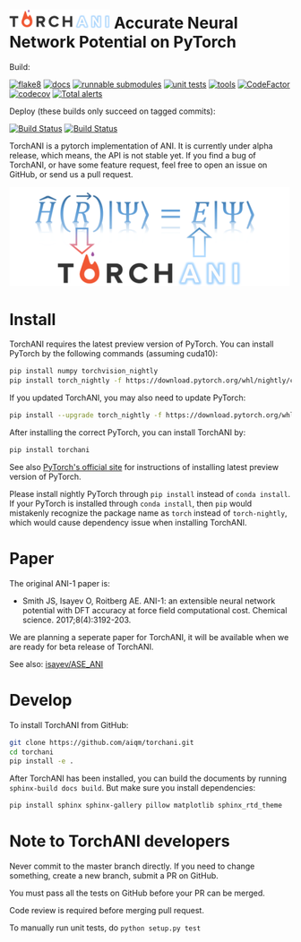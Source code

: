 # <img src=https://raw.githubusercontent.com/aiqm/torchani/master/logo1.png width=180/>  Accurate Neural Network Potential on PyTorch

Build:

[![flake8](https://zasdfgbnm.visualstudio.com/torchani/_apis/build/status/flake8)](https://zasdfgbnm.visualstudio.com/torchani/_build/latest?definitionId=3)
[![docs](https://zasdfgbnm.visualstudio.com/torchani/_apis/build/status/docs)](https://zasdfgbnm.visualstudio.com/torchani/_build/latest?definitionId=4)
[![runnable submodules](https://zasdfgbnm.visualstudio.com/torchani/_apis/build/status/runnable-submodules)](https://zasdfgbnm.visualstudio.com/torchani/_build/latest?definitionId=5)
[![unit tests](https://zasdfgbnm.visualstudio.com/torchani/_apis/build/status/unit-tests)](https://zasdfgbnm.visualstudio.com/torchani/_build/latest?definitionId=6)
[![tools](https://zasdfgbnm.visualstudio.com/torchani/_apis/build/status/tools)](https://zasdfgbnm.visualstudio.com/torchani/_build/latest?definitionId=7)
[![CodeFactor](https://www.codefactor.io/repository/github/aiqm/torchani/badge/master)](https://www.codefactor.io/repository/github/aiqm/torchani/overview/master)
[![codecov](https://codecov.io/gh/aiqm/torchani/branch/master/graph/badge.svg)](https://codecov.io/gh/aiqm/torchani)
[![Total alerts](https://img.shields.io/lgtm/alerts/g/aiqm/torchani.svg?logo=lgtm&logoWidth=18)](https://lgtm.com/projects/g/aiqm/torchani/alerts/)

Deploy (these builds only succeed on tagged commits):

[![Build Status](https://zasdfgbnm.visualstudio.com/torchani/_apis/build/status/Deploy%20docs?branchName=master)](https://zasdfgbnm.visualstudio.com/torchani/_build/latest?definitionId=9?branchName=master)
[![Build Status](https://zasdfgbnm.visualstudio.com/torchani/_apis/build/status/Deploy%20PYPI?branchName=master)](https://zasdfgbnm.visualstudio.com/torchani/_build/latest?definitionId=10?branchName=master)

TorchANI is a pytorch implementation of ANI. It is currently under alpha release, which means, the API is not stable yet. If you find a bug of TorchANI, or have some feature request, feel free to open an issue on GitHub, or send us a pull request.

<img src=https://raw.githubusercontent.com/aiqm/torchani/master/logo2.png width=500/>

# Install

TorchANI requires the latest preview version of PyTorch. You can install PyTorch by the following commands (assuming cuda10):

```bash
pip install numpy torchvision_nightly
pip install torch_nightly -f https://download.pytorch.org/whl/nightly/cu100/torch_nightly.html
```

If you updated TorchANI, you may also need to update PyTorch:

```bash
pip install --upgrade torch_nightly -f https://download.pytorch.org/whl/nightly/cu100/torch_nightly.html
```

After installing the correct PyTorch, you can install TorchANI by:

```bash
pip install torchani
```

See also [PyTorch's official site](https://pytorch.org/get-started/locally/) for instructions of installing latest preview version of PyTorch.

Please install nightly PyTorch through `pip install` instead of `conda install`. If your PyTorch is installed through `conda install`, then `pip` would mistakenly recognize the package name as `torch` instead of `torch-nightly`, which would cause dependency issue when installing TorchANI.

# Paper

The original ANI-1 paper is:

* Smith JS, Isayev O, Roitberg AE. ANI-1: an extensible neural network potential with DFT accuracy at force field computational cost. Chemical science. 2017;8(4):3192-203.

We are planning a seperate paper for TorchANI, it will be available when we are ready for beta release of TorchANI.

See also: [isayev/ASE_ANI](https://github.com/isayev/ASE_ANI)

# Develop

To install TorchANI from GitHub:

```bash
git clone https://github.com/aiqm/torchani.git
cd torchani
pip install -e .
```

After TorchANI has been installed, you can build the documents by running `sphinx-build docs build`. But make sure you
install dependencies:
```bash
pip install sphinx sphinx-gallery pillow matplotlib sphinx_rtd_theme
```

# Note to TorchANI developers

Never commit to the master branch directly. If you need to change something, create a new branch, submit a PR on GitHub.

You must pass all the tests on GitHub before your PR can be merged.

Code review is required before merging pull request.

To manually run unit tests, do `python setup.py test`
